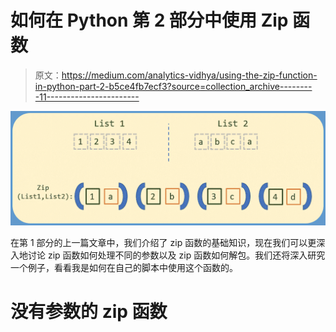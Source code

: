# 如何在 Python 第 2 部分中使用 Zip 函数

> 原文：<https://medium.com/analytics-vidhya/using-the-zip-function-in-python-part-2-b5ce4fb7ecf3?source=collection_archive---------11----------------------->

![](img/ee2590a6a42cf97146cbfcb82ad61a2f.png)

在第 1 部分的上一篇文章中，我们介绍了 zip 函数的基础知识，现在我们可以更深入地讨论 zip 函数如何处理不同的参数以及 zip 函数如何解包。我们还将深入研究一个例子，看看我是如何在自己的脚本中使用这个函数的。

# 没有参数的 zip 函数